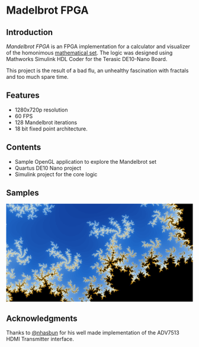 # Madelbrot FPGA  
  
## Introduction  
*Mandelbrot FPGA* is an FPGA implementation for a calculator and visualizer of the homonimous [mathematical set](https://en.wikipedia.org/wiki/Mandelbrot_set "mathematical set"). The logic was designed using Mathworks Simulink HDL Coder for the Terasic DE10-Nano Board.  

This project is the result of a bad flu, an unhealthy fascination with fractals and too much spare time.  
  
## Features  
- 1280x720p  resolution
- 60 FPS  
- 128 Mandelbrot iterations  
- 18 bit fixed point architecture.  

## Contents  

 - Sample OpenGL application to explore the Mandelbrot set
 - Quartus DE10 Nano project
 - Simulink project for the core logic

## Samples

<p align="center">
  <img src="samples/sample.png" width="600" />
</p>

  
## Acknowledgments  
  
Thanks to [@nhasbun](https://github.com/nhasbun) for his well made implementation of the ADV7513 HDMI Transmitter interface. 
